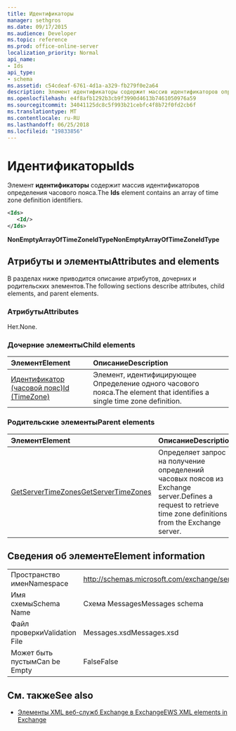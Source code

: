 ```yaml
---
title: Идентификаторы
manager: sethgros
ms.date: 09/17/2015
ms.audience: Developer
ms.topic: reference
ms.prod: office-online-server
localization_priority: Normal
api_name:
- Ids
api_type:
- schema
ms.assetid: c54cdeaf-6761-4d1a-a329-fb279f0e2a64
description: Элемент идентификаторы содержит массив идентификаторов определения часового пояса.
ms.openlocfilehash: e4f8afb1292b3cb9f3990d4613b7461050976a59
ms.sourcegitcommit: 34041125dc8c5f993b21cebfc4f8b72f0fd2cb6f
ms.translationtype: MT
ms.contentlocale: ru-RU
ms.lasthandoff: 06/25/2018
ms.locfileid: "19833856"
---
```

# <a name="ids"></a><span data-ttu-id="b5b4b-103">Идентификаторы</span><span class="sxs-lookup"><span data-stu-id="b5b4b-103">Ids</span></span>

<span data-ttu-id="b5b4b-104">Элемент **идентификаторы** содержит массив идентификаторов определения часового пояса.</span><span class="sxs-lookup"><span data-stu-id="b5b4b-104">The **Ids** element contains an array of time zone definition identifiers.</span></span> 
  
```XML
<Ids>
   <Id/>
</Ids>
```

 <span data-ttu-id="b5b4b-105">**NonEmptyArrayOfTimeZoneIdType**</span><span class="sxs-lookup"><span data-stu-id="b5b4b-105">**NonEmptyArrayOfTimeZoneIdType**</span></span>
## <a name="attributes-and-elements"></a><span data-ttu-id="b5b4b-106">Атрибуты и элементы</span><span class="sxs-lookup"><span data-stu-id="b5b4b-106">Attributes and elements</span></span>

<span data-ttu-id="b5b4b-107">В разделах ниже приводится описание атрибутов, дочерних и родительских элементов.</span><span class="sxs-lookup"><span data-stu-id="b5b4b-107">The following sections describe attributes, child elements, and parent elements.</span></span>
  
### <a name="attributes"></a><span data-ttu-id="b5b4b-108">Атрибуты</span><span class="sxs-lookup"><span data-stu-id="b5b4b-108">Attributes</span></span>

<span data-ttu-id="b5b4b-109">Нет.</span><span class="sxs-lookup"><span data-stu-id="b5b4b-109">None.</span></span>
  
### <a name="child-elements"></a><span data-ttu-id="b5b4b-110">Дочерние элементы</span><span class="sxs-lookup"><span data-stu-id="b5b4b-110">Child elements</span></span>

|<span data-ttu-id="b5b4b-111">**Элемент**</span><span class="sxs-lookup"><span data-stu-id="b5b4b-111">**Element**</span></span>|<span data-ttu-id="b5b4b-112">**Описание**</span><span class="sxs-lookup"><span data-stu-id="b5b4b-112">**Description**</span></span>|
|:-----|:-----|
|[<span data-ttu-id="b5b4b-113">Идентификатор (часовой пояс)</span><span class="sxs-lookup"><span data-stu-id="b5b4b-113">Id (TimeZone)</span></span>](id-timezone.md) <br/> |<span data-ttu-id="b5b4b-114">Элемент, идентифицирующее Определение одного часового пояса.</span><span class="sxs-lookup"><span data-stu-id="b5b4b-114">The element that identifies a single time zone definition.</span></span>  <br/> |
   
### <a name="parent-elements"></a><span data-ttu-id="b5b4b-115">Родительские элементы</span><span class="sxs-lookup"><span data-stu-id="b5b4b-115">Parent elements</span></span>

|<span data-ttu-id="b5b4b-116">**Элемент**</span><span class="sxs-lookup"><span data-stu-id="b5b4b-116">**Element**</span></span>|<span data-ttu-id="b5b4b-117">**Описание**</span><span class="sxs-lookup"><span data-stu-id="b5b4b-117">**Description**</span></span>|
|:-----|:-----|
|[<span data-ttu-id="b5b4b-118">GetServerTimeZones</span><span class="sxs-lookup"><span data-stu-id="b5b4b-118">GetServerTimeZones</span></span>](getservertimezones.md) <br/> |<span data-ttu-id="b5b4b-119">Определяет запрос на получение определений часовых поясов из Exchange server.</span><span class="sxs-lookup"><span data-stu-id="b5b4b-119">Defines a request to retrieve time zone definitions from the Exchange server.</span></span>  <br/> |
   
## <a name="element-information"></a><span data-ttu-id="b5b4b-120">Сведения об элементе</span><span class="sxs-lookup"><span data-stu-id="b5b4b-120">Element information</span></span>

|||
|:-----|:-----|
|<span data-ttu-id="b5b4b-121">Пространство имен</span><span class="sxs-lookup"><span data-stu-id="b5b4b-121">Namespace</span></span>  <br/> |http://schemas.microsoft.com/exchange/services/2006/messages  <br/> |
|<span data-ttu-id="b5b4b-122">Имя схемы</span><span class="sxs-lookup"><span data-stu-id="b5b4b-122">Schema Name</span></span>  <br/> |<span data-ttu-id="b5b4b-123">Схема Messages</span><span class="sxs-lookup"><span data-stu-id="b5b4b-123">Messages schema</span></span>  <br/> |
|<span data-ttu-id="b5b4b-124">Файл проверки</span><span class="sxs-lookup"><span data-stu-id="b5b4b-124">Validation File</span></span>  <br/> |<span data-ttu-id="b5b4b-125">Messages.xsd</span><span class="sxs-lookup"><span data-stu-id="b5b4b-125">Messages.xsd</span></span>  <br/> |
|<span data-ttu-id="b5b4b-126">Может быть пустым</span><span class="sxs-lookup"><span data-stu-id="b5b4b-126">Can be Empty</span></span>  <br/> |<span data-ttu-id="b5b4b-127">False</span><span class="sxs-lookup"><span data-stu-id="b5b4b-127">False</span></span>  <br/> |
   
## <a name="see-also"></a><span data-ttu-id="b5b4b-128">См. также</span><span class="sxs-lookup"><span data-stu-id="b5b4b-128">See also</span></span>



- [<span data-ttu-id="b5b4b-129">Элементы XML веб-служб Exchange в Exchange</span><span class="sxs-lookup"><span data-stu-id="b5b4b-129">EWS XML elements in Exchange</span></span>](ews-xml-elements-in-exchange.md)

